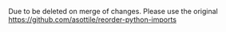 Due to be deleted on merge of changes. Please use the original https://github.com/asottile/reorder-python-imports

